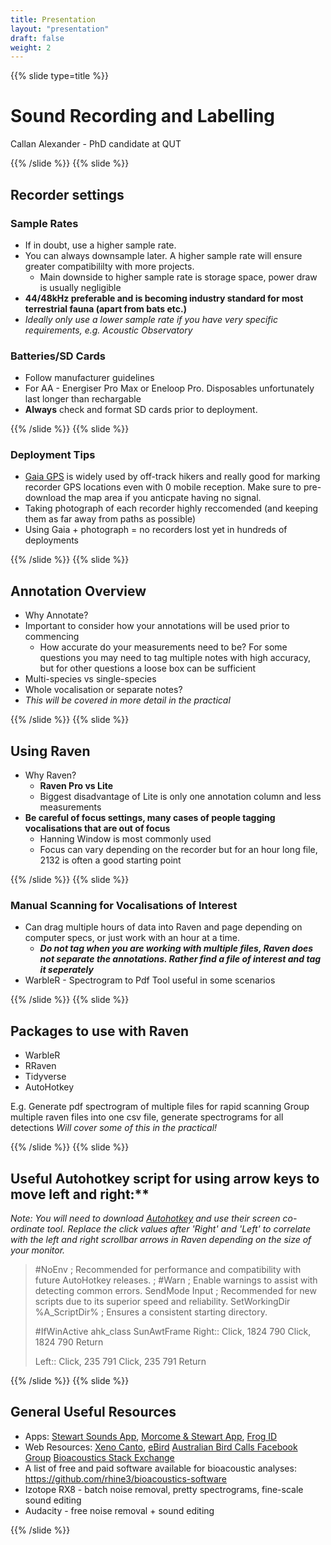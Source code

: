 ```yaml
---
title: Presentation
layout: "presentation"
draft: false
weight: 2
---
```


{{% slide type=title %}}

# Sound Recording and Labelling

Callan Alexander - PhD candidate at QUT

{{% /slide %}}
{{% slide %}}

## Recorder settings

### Sample Rates
 - If in doubt, use a higher sample rate. 
 - You can always downsample later. A higher sample rate will ensure greater compatibililty with more projects.
   - Main downside to higher sample rate is storage space, power draw is usually negligible 
  - **44/48kHz preferable and is becoming industry standard for most terrestrial fauna (apart from bats etc.)** 
 - *Ideally only use a lower sample rate if you have very specific requirements, e.g. Acoustic Observatory* 

### Batteries/SD Cards
 - Follow manufacturer guidelines
 - For AA - Energiser Pro Max or Eneloop Pro. Disposables unfortunately last longer than rechargable 
 -  **Always** check and format SD cards prior to deployment. 

{{% /slide %}}
{{% slide %}}

### Deployment Tips

 - [Gaia GPS](https://www.gaiagps.com/) is widely used by off-track hikers and really good for
   marking recorder GPS locations even with 0 mobile reception. Make sure to pre-download the map area if you anticpate having no signal. 
 - Taking photograph of each recorder highly reccomended (and keeping them as far away from paths as possible)
 - Using Gaia + photograph = no recorders lost yet in hundreds of deployments

{{% /slide %}}
{{% slide %}}

## Annotation Overview

 -   Why Annotate?
 -  Important to consider how your annotations will be used prior to commencing
	  - How accurate do  your measurements need to be? For some questions you may need to tag multiple notes with high accuracy, but for other questions a loose box can be sufficient
 -  Multi-species vs single-species  
 -  Whole vocalisation or separate notes?
 - *This will be covered in more detail in the practical*

{{% /slide %}}
{{% slide %}}

## Using Raven

-   Why Raven?
    - **Raven Pro vs Lite** 
    - Biggest disadvantage of Lite is only one annotation column and less measurements
-   **Be careful of focus settings, many cases of people tagging vocalisations that are out of focus**
    - Hanning Window is most commonly used
    -  Focus can vary depending on the recorder but for an hour long file, 2132 is often a good starting point

{{% /slide %}}
{{% slide %}}

### Manual Scanning for Vocalisations of Interest
 -  Can drag multiple hours of data into Raven and page depending on computer specs, or just work with an hour at a time. 
      - ***Do not tag when you are working with multiple files, Raven does not separate the annotations. Rather find a file of interest and tag it seperately*** 
 -  WarbleR - Spectrogram to Pdf Tool useful in some scenarios 

{{% /slide %}}
{{% slide %}}

## Packages to use with Raven

-   WarbleR
-   RRaven
-   Tidyverse
-   AutoHotkey

E.g. Generate pdf spectrogram of multiple files for rapid scanning
Group multiple raven files into one csv file, generate spectrograms for all detections
*Will cover some of this in the practical!* 

{{% /slide %}}
{{% slide %}}

## Useful Autohotkey script for using arrow keys to move left and right:**

*Note: You will need to download [Autohotkey](https://www.autohotkey.com/) and use their screen co-ordinate tool. Replace the click values after 'Right' and 'Left'* *to correlate with the left and right scrollbar arrows in Raven depending on the size of your monitor.*

> #NoEnv  ; Recommended for performance and compatibility with future AutoHotkey releases. ; #Warn  ; Enable warnings to assist with
> detecting common errors. SendMode Input  ; Recommended for new scripts
> due to its superior speed and reliability. SetWorkingDir %A_ScriptDir%
> ; Ensures a consistent starting directory.
> 
> #IfWinActive ahk_class SunAwtFrame Right:: Click, 1824 790 Click, 1824 790 Return
> 
> Left:: Click, 235 791 Click, 235 791 Return

{{% /slide %}}
{{% slide %}}

## General Useful Resources

-   Apps: [Stewart Sounds App](https://play.google.com/store/apps/details?id=com.mydigitalearth.stewartaustralianbirdcalls&hl=en_AU&gl=US), [Morcome & Stewart App](https://apps.apple.com/au/app/morcombe-stewart-guide/id397979505), [Frog ID](https://www.frogid.net.au/)
-   Web Resources: [Xeno Canto](https://xeno-canto.org/), [eBird](https://ebird.org/home) [Australian Bird Calls Facebook Group](https://www.facebook.com/groups/356176485924043/) [Bioacoustics Stack Exchange](https://bioacoustics.stackexchange.com/)
-   A list of free and paid software available for bioacoustic analyses: https://github.com/rhine3/bioacoustics-software
-   Izotope RX8 - batch noise removal, pretty spectrograms, fine-scale sound editing 
-   Audacity - free noise removal + sound editing

{{% /slide %}}
